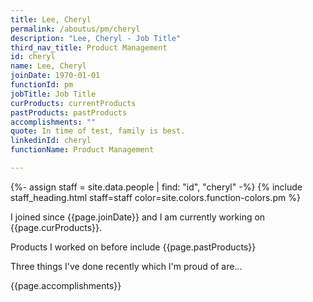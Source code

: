 ```yaml
---
title: Lee, Cheryl
permalink: /aboutus/pm/cheryl
description: "Lee, Cheryl - Job Title"
third_nav_title: Product Management
id: cheryl
name: Lee, Cheryl
joinDate: 1970-01-01
functionId: pm
jobTitle: Job Title
curProducts: currentProducts
pastProducts: pastProducts
accomplishments: ""
quote: In time of test, family is best.
linkedinId: cheryl
functionName: Product Management

---
```


{%- assign staff = site.data.people | find: "id", "cheryl" -%}
{% include staff_heading.html staff=staff color=site.colors.function-colors.pm %}

<p>I joined since {{page.joinDate}} and I am currently working on {{page.curProducts}}.</p>

<p>Products I worked on before include {{page.pastProducts}}</p>

<p>Three things I've done recently which I'm proud of are...</p>
{{page.accomplishments}}
